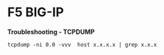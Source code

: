 # F5 BIG-IP
**Troubleshooting - TCPDUMP**

``` 
tcpdump -ni 0.0 -vvv  host x.x.x.x | grep x.x.x
```
